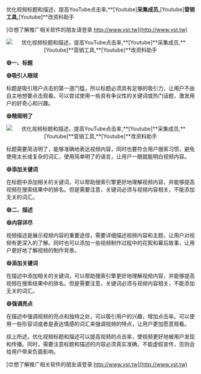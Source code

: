优化视频标题和描述，提高YouTube点击率,**[Youtube]**采集成员,**[Youtube]**营销工具,**[Youtube]**改资料助手

[😍想了解推广相关软件的朋友请登录 http://www.vst.tw](http://www.vst.tw)

 <center><img src="https://vst.tw/MP4/tuiguang/png/4.png" alt="优化视频标题和描述，提高YouTube点击率,**[Youtube]**采集成员,**[Youtube]**营销工具,**[Youtube]**改资料助手"></center>

**😄一、标题**

**😄吸引人眼球**

标题是吸引用户点击的第一道门槛，所以标题必须具有足够的吸引力，让用户不由自主地想要点击观看。可以尝试使用一些具有争议性的关键词或热门话题，激发用户的好奇心和兴趣。

**😄精简明了**

 <center><img src="https://vst.tw/MP4/tuiguang/png/0.png" alt="优化视频标题和描述，提高YouTube点击率,**[Youtube]**采集成员,**[Youtube]**营销工具,**[Youtube]**改资料助手"></center>

标题需要简洁明了，能够准确地表达视频内容，同时也要符合用户搜索习惯，避免使用太长或复杂的词汇，使用简单明了的语言，让用户一眼就能明白视频内容。

**😄添加关键词**

在标题中添加相关的关键词，可以帮助搜索引擎更好地理解视频内容，并能够提高视频在搜索结果中的排名。但是需要注意，关键词必须与视频内容相关，不能添加无关的词汇。

**😄二、描述**

**😄内容详尽**

视频描述是展示视频内容的重要途径，需要详细描述视频内容和主题，让用户对视频有更深入的了解。同时也可以添加一些视频制作过程中的花絮和幕后故事，让用户更好地了解视频的制作背景。

**😄添加关键词**

在描述中添加相关的关键词，可以帮助搜索引擎更好地理解视频内容，并能够提高视频在搜索结果中的排名。但是需要注意，关键词必须与视频内容相关，不能添加无关的词汇。

**😄强调亮点**

在描述中强调视频的亮点和独特之处，可以吸引用户的兴趣，增加点击率。可以使用一些形容词或者是表达情感的词汇来强调视频的特点，让用户更加愿意观看。

综上所述，优化视频标题和描述可以提高视频的点击率，使视频更好地被用户发现和传播。同时，需要注意标题和描述的内容必须真实准确，不能虚假宣传，否则会给用户带来负面影响。

[😍想了解推广相关软件的朋友请登录 http://www.vst.tw](http://www.vst.tw)




